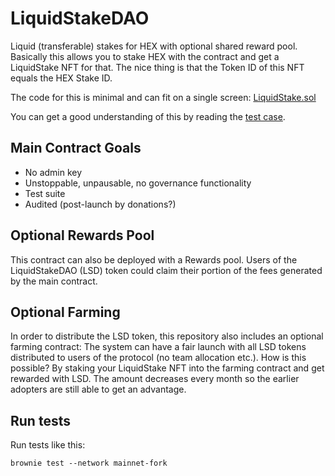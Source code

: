 # LiquidStakeDAO

Liquid (transferable) stakes for HEX with optional shared reward pool.
Basically this allows you to stake HEX with the contract and get a LiquidStake
NFT for that. The nice thing is that the Token ID of this NFT equals the HEX
Stake ID.

The code for this is minimal and can fit on a single screen: [LiquidStake.sol](./contracts/LiquidStake.sol)

You can get a good understanding of this by reading the [test case](tests/test_integration.py#85).

## Main Contract Goals

* No admin key
* Unstoppable, unpausable, no governance functionality
* Test suite
* Audited (post-launch by donations?)

## Optional Rewards Pool

This contract can also be deployed with a Rewards pool. Users of the
LiquidStakeDAO (LSD) token could claim their portion of the fees generated by
the main contract.

## Optional Farming

In order to distribute the LSD token, this repository also includes an optional
farming contract: The system can have a fair launch with all LSD tokens
distributed to users of the protocol (no team allocation etc.). How is this
possible? By staking your LiquidStake NFT into the farming contract and get
rewarded with LSD. The amount decreases every month so the earlier adopters are
still able to get an advantage.

## Run tests

Run tests like this:

    brownie test --network mainnet-fork
